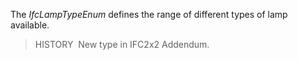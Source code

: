 The _IfcLampTypeEnum_ defines the range of different types of lamp available.

> HISTORY&nbsp; New type in IFC2x2 Addendum.
